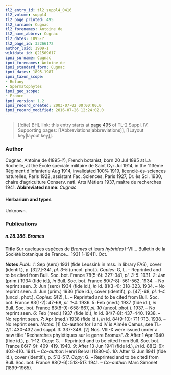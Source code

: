 ```yaml
---
tl2_entry_id: tl2_suppl4_0416
tl2_volume: suppl4
tl2_page_printed: 495
tl2_surname: Cugnac
tl2_forenames: Antoine de
tl2_name_abbrev: Cugnac
tl2_dates: 1895-?
tl2_page_id: 33266172
author_lsid: 1909-1
wikidata_id: Q21509617
ipni_surname: Cugnac
ipni_forenames: Antoine de
ipni_standard_form: Cugnac
ipni_dates: 1895-1987
ipni_taxon_scope: 
- Botany
- Spermatophytes
ipni_geo_scope: 
- France
ipni_version: 1.2
ipni_record_created: 2003-07-02 00:00:00.0
ipni_record_modified: 2016-07-26 12:24:02.0
---
```



> [!cite] BHL link: this entry starts at [page 495](https://www.biodiversitylibrary.org/page/33266172) of TL-2 Suppl. IV.
> Supporting pages: [[Abbreviations|abbreviations]], [[Layout key|layout key]].

### Author

Cugnac, Antoine de (1895-?), French botanist, born 20 Jul 1895 at La Rochelle, at the École speciale militaire de Saint Cyr Jul 1914, in the 113ème Régiment d’Infanterie Aug 1914, invalidated 100% 1919, licencié-ès-sciences naturelles, Paris 1922, assistant Fac. Sciences, Paris 1927, Dr. ès Sci. 1930, chaire d’agriculture Conserv. natl. Arts Métiers 1937, maître de recherches 1941. 
**Abbreviated name**: *Cugnac*

#### Herbarium and types

Unknown.

### Publications

##### n.28.386. Bromes

**Title**
Sur quelques espèces de *Bromes* et leurs *hybrides* I-VII... Bulletin de la Société botanique de France... 1931 \[-1941\]. Oct.

**Notes**
*Publ*.: *1*: Sep (sero) 1931 (fide Leussink in mss. in library FAS), cover (identif.), p. \[327\]-341, *pl. 3-5* (uncol. phot.). *Copies*: G, L. – Reprinted and to be cited from Bull. Soc. bot. France 78(5-6): 327-341, *pl. 3-5*. 1931.
*2*: Jan (prim.) 1934 (fide id.), *in* Bull. Soc. bot. France 80(7-8): 561-562. 1934. – No reprint seen.
*3*: Jun (sero) 1934 (fide id.), *in* id. 81(3-4): 318-323. 1934. – No reprint seen.
*4*: Jun (prim.) 1936 (fide id.), cover (identif.), p. \[47\]-68, *pl. 1-4* (uncol. phot.). *Copies*: G(2), L. – Reprinted and to be cited from Bull. Soc. bot. France 83(1-2): 47-68, *pl. 1-4*. 1936.
*5*: Feb (med.) 1937 (fide id.), *in* Bull. Soc. bot. France 83(8-9): 658-667, *pl. 10* (uncol. phot.). 1937. – No reprint seen.
*6*: Feb (med.) 1937 (fide id.), *in* id. 84(7-8): 437-440. 1938. – No reprint seen.
*7*: Apr (med.) 1938 (fide id.), *in* id. 84(9-10): 711-713. 1938. – No reprint seen.
*Notes*: \[1\] Co-author for I and IV is Aimée Camus, see TL-2/1: 430-432 and suppl. 3: 337-348. \[2\] Nos. VIII-X were issued under a new title "Recherches phylétiques sur le genre Bromus".
*8*: After 1 Apr 1940 (fide id.), p. 1-12. *Copy*: G. – Reprinted and to be cited from Bull. Soc. bot. France 86(7-9): 409-419. 1940.
*9*: After 13 Jun 1941 (fide id.), *in* id. 88(2-6): 402-410. 1941. – *Co-author*: Henri Belval (1880-x).
*10*: After 13 Jun 1941 (fide id.), cover (identif.), p. 513-517. *Copy*: G. – Reprinted and to be cited from Bull. Soc. bot. France 88(2-6): 513-517. 1941. – *Co-author*: Marc Simonet (1899-1965).

